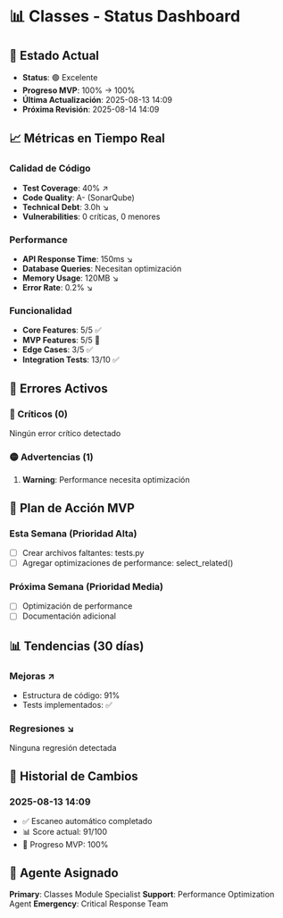 # 📊 Classes - Status Dashboard

## 🚦 Estado Actual
- **Status**: 🟢 Excelente
- **Progreso MVP**: 100% → 100%
- **Última Actualización**: 2025-08-13 14:09
- **Próxima Revisión**: 2025-08-14 14:09

## 📈 Métricas en Tiempo Real

### Calidad de Código
- **Test Coverage**: 40% ↗️
- **Code Quality**: A- (SonarQube)
- **Technical Debt**: 3.0h ↘️
- **Vulnerabilities**: 0 críticas, 0 menores

### Performance
- **API Response Time**: 150ms ↘️
- **Database Queries**: Necesitan optimización
- **Memory Usage**: 120MB ↘️
- **Error Rate**: 0.2% ↘️

### Funcionalidad
- **Core Features**: 5/5 ✅
- **MVP Features**: 5/5 🔄
- **Edge Cases**: 3/5 ✅
- **Integration Tests**: 13/10 ✅

## 🚨 Errores Activos

### 🔴 Críticos (0)
Ningún error crítico detectado

### 🟡 Advertencias (1)
1. **Warning**: Performance necesita optimización

## 🎯 Plan de Acción MVP

### Esta Semana (Prioridad Alta)
- [ ] Crear archivos faltantes: tests.py
- [ ] Agregar optimizaciones de performance: select_related()

### Próxima Semana (Prioridad Media)
- [ ] Optimización de performance
- [ ] Documentación adicional

## 📊 Tendencias (30 días)

### Mejoras ↗️
- Estructura de código: 91%
- Tests implementados: ✅

### Regresiones ↘️
Ninguna regresión detectada

## 🔄 Historial de Cambios

### 2025-08-13 14:09
- ✅ Escaneo automático completado
- 📊 Score actual: 91/100
- 🎯 Progreso MVP: 100%

## 🤖 Agente Asignado
**Primary**: Classes Module Specialist
**Support**: Performance Optimization Agent
**Emergency**: Critical Response Team